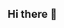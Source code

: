 ## Hi there 👋

<!--
**codeagrim/codeagrim** is a ✨ _special_ ✨ repository because its `README.md` (this file) appears on your GitHub profile.
# My Name is Agrim Sharma
Here are some ideas to get you started:

- 🔭 I’m currently working on ...
- 🌱 I’m currently learning ...
- 👯 I’m looking to collaborate on ...
- 🤔 I’m looking for help with ...
- 💬 Ask me about ...
- 📫 How to reach me: ...
- 😄 Pronouns: ...
- ⚡ Fun fact: ...
-->
